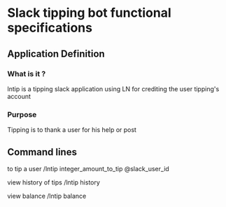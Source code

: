 # Slack tipping bot functional specifications

## Application Definition

### What is it ?

lntip is a tipping slack application using LN for crediting the user tipping's account

### Purpose

Tipping is to thank a user for his help or post


## Command lines

to tip a user           /lntip integer_amount_to_tip @slack_user_id

view history of tips    /lntip history

view balance            /lntip balance
